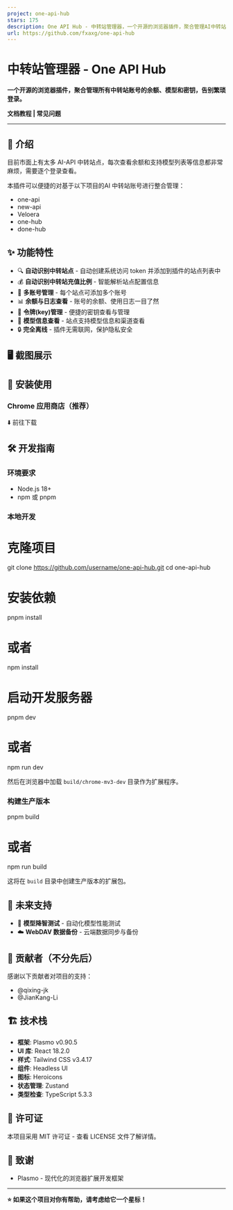 ```yaml
---
project: one-api-hub
stars: 175
description: One API Hub - 中转站管理器，一个开源的浏览器插件，聚合管理AI中转站账号的余额、模型和密钥，告别繁琐登录。
url: https://github.com/fxaxg/one-api-hub
---
```


中转站管理器 - One API Hub
====================

**一个开源的浏览器插件，聚合管理所有中转站账号的余额、模型和密钥，告别繁琐登录。**

**文档教程 | 常见问题**

* * *

📖 介绍
-----

目前市面上有太多 AI-API 中转站点，每次查看余额和支持模型列表等信息都非常麻烦，需要逐个登录查看。

本插件可以便捷的对基于以下项目的AI 中转站账号进行整合管理：

-   one-api
-   new-api
-   Veloera
-   one-hub
-   done-hub

✨ 功能特性
------

-   🔍 **自动识别中转站点** - 自动创建系统访问 token 并添加到插件的站点列表中
-   💰 **自动识别中转站充值比例** - 智能解析站点配置信息
-   👥 **多账号管理** - 每个站点可添加多个账号
-   📊 **余额与日志查看** - 账号的余额、使用日志一目了然
-   🔑 **令牌(key)管理** - 便捷的密钥查看与管理
-   🤖 **模型信息查看** - 站点支持模型信息和渠道查看
-   🔒 **完全离线** - 插件无需联网，保护隐私安全

🖥️ 截图展示
--------

🚀 安装使用
-------

### Chrome 应用商店（推荐）

⬇️ 前往下载

🛠️ 开发指南
--------

### 环境要求

-   Node.js 18+
-   npm 或 pnpm

### 本地开发

# 克隆项目
git clone https://github.com/username/one-api-hub.git
cd one-api-hub

# 安装依赖
pnpm install
# 或者
npm install

# 启动开发服务器
pnpm dev
# 或者
npm run dev

然后在浏览器中加载 `build/chrome-mv3-dev` 目录作为扩展程序。

### 构建生产版本

pnpm build
# 或者 
npm run build

这将在 `build` 目录中创建生产版本的扩展包。

🔮 未来支持
-------

-   🧪 **模型降智测试** - 自动化模型性能测试
-   ☁️ **WebDAV 数据备份** - 云端数据同步与备份

👥 贡献者（不分先后）
------------

感谢以下贡献者对项目的支持：

-   @qixing-jk
-   @JianKang-Li

🏗️ 技术栈
-------

-   **框架**: Plasmo v0.90.5
-   **UI 库**: React 18.2.0
-   **样式**: Tailwind CSS v3.4.17
-   **组件**: Headless UI
-   **图标**: Heroicons
-   **状态管理**: Zustand
-   **类型检查**: TypeScript 5.3.3

📄 许可证
------

本项目采用 MIT 许可证 - 查看 LICENSE 文件了解详情。

🙏 致谢
-----

-   Plasmo - 现代化的浏览器扩展开发框架

* * *

**⭐ 如果这个项目对你有帮助，请考虑给它一个星标！**
